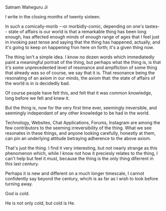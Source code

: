 Satnam Waheguru Ji 


I write in the closing months of twenty sixteen. 

In such a comically-morib   --or morbidly-comic, depending on one's tastes--  state of affairs is our world is that a remarkable thing has been long enough, has affected enough minds of enough range of ages that I feel just in invoking past tense and saying that the thing has happened, actually, and it's going to keep on happening fron here on forth; it's a given thing now.

The thing isn't a simple idea. I know no dozen words which immediatedly paint a meaningful portrait of the thing, but perhaps what the thing is, is that it's some unprecedented level of resonance and ampfliction of some thing that already was so of course, we say that it is. 
That resonance being the resonating of an axiom in our minds, the axiom that: the state of affairs of the world is in is decidedly bad. 

Of course people have felt this, and felt that it was common knowledge, long before we felt and knew it. 

But the thing is, now for the very first time ever, seemingly ireversible, and seemingly independant of any other  knowledge to be had in the world. 

Technology, Websites, Chat Applications, Forums, Instagram are among the few contributors to the seeming irreversibility of the thing. What we see resonates in these things, and anyone looking carefully, honestly at them, can pin an underlying attitude betraying adherence to the above axiom.

That's just the thing. I find it very interesting, but not nearly strange as this phenomenon which, while I know not how it preciesly relates to the thing, I can't help but feel it must, because the thing is the only thing diferrent in this last century. 

Perhaps it is new and different on a much longer timescale, I cannot confidently say beyond the century, whcih is as far as I wish to look before turning away.

God is cold. 

He is not only cold, but cold is He.
